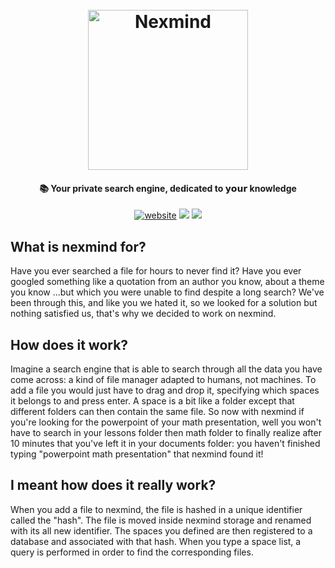 <h1 align="center">
  <br>
  <img src="https://nexmind.space/vector_logo.svg" alt="Nexmind" width="256">
  <br>
</h1>

<h4 align="center">📚 Your private search engine, dedicated to 𝘆𝗼𝘂𝗿 knowledge</h4>

<p align="center">
  <a href="https://nexmind.space"><img src="https://img.shields.io/website?down_color=lightgrey&down_message=offline&style=flat-square&up_color=green&up_message=online&url=https%3A%2F%2Fnexmind.space%2F" alt="website"></a>
  <a href="https://github.com/nexmind-space/nexmind-node"><img src="https://img.shields.io/website?label=backend&style=flat-square&up_color=blue&up_message=nexmind-node&url=https%3A%2F%2Fgithub.com%2Fnexmind-space%2Fnexmind-node"></a>
  <a href="https://lgtm.com/projects/g/nexmind-space/nexmind-client/context:javascript"><img src="https://img.shields.io/lgtm/grade/javascript/g/nexmind-space/nexmind-client.svg?logo=lgtm&style=flat-square"></a>
</p>

## What is nexmind for?
Have you ever searched a file for hours to never find it? Have you ever googled something like a quotation from an author you know, about a theme you know ...but which you were unable to find despite a long search?
We've been through this, and like you we hated it, so we looked for a solution but nothing satisfied us, that's why we decided to work on nexmind.

## How does it work?
Imagine a search engine that is able to search through all the data you have come across: a kind of file manager adapted to humans, not machines. To add a file you would just have to drag and drop it, specifying which spaces it belongs to and press enter. A space is a bit like a folder except that different folders can then contain the same file.
So now with nexmind if you're looking for the powerpoint of your math presentation, well you won't have to search in your lessons folder then math folder to finally realize after 10 minutes that you've left it in your documents folder: you haven't finished typing "powerpoint math presentation" that nexmind found it!

## I meant how does it **really** work?
When you add a file to nexmind, the file is hashed in a unique identifier called the "hash". The file is moved inside nexmind storage and renamed with its all new identifier. The spaces you defined are then registered to a database and associated with that hash. When you type a space list, a query is performed in order to find the corresponding files.
